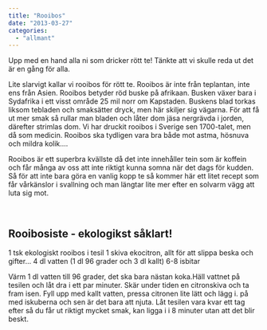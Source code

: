 ```yaml
---
title: "Rooibos"
date: "2013-03-27"
categories: 
  - "allmant"
---
```


Upp med en hand alla ni som dricker rött te! Tänkte att vi skulle reda ut det är en gång för alla.

Lite slarvigt kallar vi rooibos för rött te. Rooibos är inte från teplantan, inte ens från Asien. Rooibos betyder röd buske på afrikaan. Busken växer bara i Sydafrika i ett visst område 25 mil norr om Kapstaden. Buskens blad torkas liksom tebladen och smaksätter dryck, men här skiljer sig vägarna. För att få ut mer smak så rullar man bladen och låter dom jäsa nergrävda i jorden, därefter strimlas dom. Vi har druckit rooibos i Sverige sen 1700-talet, men då som medicin. Rooibos ska tydligen vara bra både mot astma, hösnuva och mildra kolik....

Rooibos är ett superbra kvällste då det inte innehåller tein som är koffein och får många av oss att inte riktigt kunna somna när det dags för kudden. Så för att inte bara göra en vanlig kopp te så kommer här ett litet recept som får vårkänslor i svallning och man längtar lite mer efter en solvarm vägg att luta sig mot.

 
## **Rooibosiste - ekologikst såklart!**

1 tsk ekologiskt rooibos i tesil 1 skiva ekocitron, allt för att slippa beska och gifter... 4 dl vatten (1 dl 96 grader och 3 dl kallt) 6-8 isbitar

Värm 1 dl vatten till 96 grader, det ska bara nästan koka.Häll vattnet på tesilen och låt dra i ett par minuter. Skär under tiden en citronskiva och ta fram isen. Fyll upp med kallt vatten, pressa citronen lite lätt och lägg i. på med iskuberna och sen är det bara att njuta. Låt tesilen vara kvar ett tag efter så du får ut riktigt mycket smak, kan ligga i i 8 minuter utan att det blir beskt.
